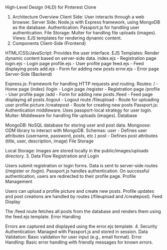 High-Level Design (HLD) for Pinterest Clone
1. Architecture Overview
Client Side: User interacts through a web browser.
Server Side: Node.js with Express framework, using MongoDB as the database.
Authentication: Passport.js for handling user authentication.
File Storage: Multer for handling file uploads (images).
Views: EJS templates for rendering dynamic content.
2. Components
Client-Side (Frontend)

HTML/CSS/JavaScript: Provides the user interface.
EJS Templates: Render dynamic content based on server-side data.
index.ejs - Registration page
login.ejs - Login page
profile.ejs - User profile page
feed.ejs - Feed displaying posts
add.ejs - Form for adding new posts
error.ejs - Error page
Server-Side (Backend)

Express.js: Framework for handling HTTP requests and routing.
Routes:
/ - Home page (index)
/login - Login page
/register - Registration page
/profile - User profile page
/add - Form for adding new posts
/feed - Feed page displaying all posts
/logout - Logout route
/fileupload - Route for uploading user profile picture
/createpost - Route for creating new posts
Passport.js: Authentication middleware.
Uses passport-local strategy for user login.
Multer: Middleware for handling file uploads (images).
Database

MongoDB: NoSQL database for storing user and post data.
Mongoose: ODM library to interact with MongoDB.
Schemas:
user - Defines user attributes (username, password, posts, etc.)
post - Defines post attributes (title, user, description, image)
File Storage

Local Storage: Images are stored locally in the public/images/uploads directory.
3. Data Flow
Registration and Login

Users submit registration or login forms.
Data is sent to server-side routes (/register or /login).
Passport.js handles authentication.
On successful authentication, users are redirected to their profile page.
Profile Management

Users can upload a profile picture and create new posts.
Profile updates and post creations are handled by routes (/fileupload and /createpost).
Feed Display

The /feed route fetches all posts from the database and renders them using the feed.ejs template.
Error Handling

Errors are captured and displayed using the error.ejs template.
4. Security
Authentication: Managed with Passport.js and stored in session.
Data Validation: Basic validation for user input (e.g., email format).
Error Handling: Basic error handling with friendly messages for known errors.